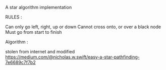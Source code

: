 A star algorithm implementation

RULES :

Can only go left, right, up or down
Cannot cross onto, or over a black node
Must go from start to finish





Algorithm :

stolen from internet and modified   https://medium.com/@nicholas.w.swift/easy-a-star-pathfinding-7e6689c7f7b2

